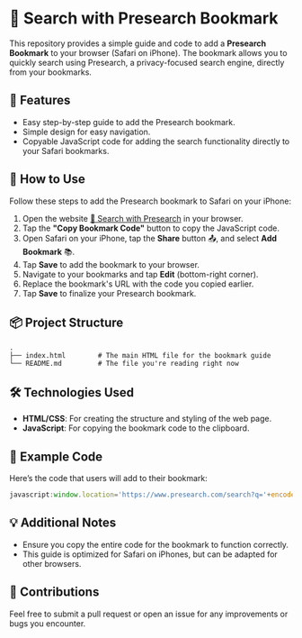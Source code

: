 
# 🔎 Search with Presearch Bookmark

This repository provides a simple guide and code to add a **Presearch Bookmark** to your browser (Safari on iPhone). The bookmark allows you to quickly search using Presearch, a privacy-focused search engine, directly from your bookmarks.

## 🚀 Features

- Easy step-by-step guide to add the Presearch bookmark.
- Simple design for easy navigation.
- Copyable JavaScript code for adding the search functionality directly to your Safari bookmarks.

## 📄 How to Use

Follow these steps to add the Presearch bookmark to Safari on your iPhone:

1. Open the website [🔎 Search with Presearch](#) in your browser.
2. Tap the **"Copy Bookmark Code"** button to copy the JavaScript code.
3. Open Safari on your iPhone, tap the **Share** button 📤, and select **Add Bookmark** 📚.
4. Tap **Save** to add the bookmark to your browser.
5. Navigate to your bookmarks and tap **Edit** (bottom-right corner).
6. Replace the bookmark's URL with the code you copied earlier.
7. Tap **Save** to finalize your Presearch bookmark.

## 📦 Project Structure

```plaintext
.
├── index.html        # The main HTML file for the bookmark guide
└── README.md         # The file you're reading right now
```

## 🛠️ Technologies Used

- **HTML/CSS**: For creating the structure and styling of the web page.
- **JavaScript**: For copying the bookmark code to the clipboard.

## 📖 Example Code

Here’s the code that users will add to their bookmark:

```javascript
javascript:window.location='https://www.presearch.com/search?q='+encodeURIComponent(prompt('Your privacy. Our priority.'));
```

## 💡 Additional Notes

- Ensure you copy the entire code for the bookmark to function correctly.
- This guide is optimized for Safari on iPhones, but can be adapted for other browsers.

## 🤝 Contributions

Feel free to submit a pull request or open an issue for any improvements or bugs you encounter.

